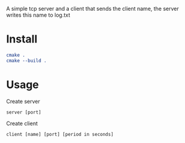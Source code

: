 A simple tcp server and a client that sends the client name, the server writes this name to log.txt
# Install
```cmake
cmake .
cmake --build .
```
# Usage
Create server
```shell
server [port]
```
Create client
```shell
client [name] [port] [period in seconds]
```
